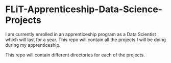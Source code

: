 # FLiT-Apprenticeship-Data-Science-Projects
I am currently enrolled in an apprenticeship program as a Data Scientist which will last for a year. This repo will contain all the projects I will be doing during my apprenticeship.

This repo will contain different directories for each of the projects. 
